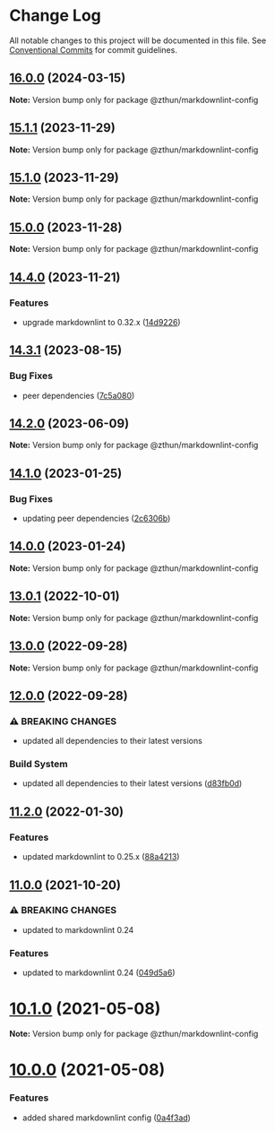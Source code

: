 # Change Log

All notable changes to this project will be documented in this file.
See [Conventional Commits](https://conventionalcommits.org) for commit guidelines.

## [16.0.0](https://github.com/zthun/janitor/compare/v15.1.2...v16.0.0) (2024-03-15)

**Note:** Version bump only for package @zthun/markdownlint-config





## [15.1.1](https://github.com/zthun/janitor/compare/v15.1.0...v15.1.1) (2023-11-29)

**Note:** Version bump only for package @zthun/markdownlint-config





## [15.1.0](https://github.com/zthun/janitor/compare/v15.0.0...v15.1.0) (2023-11-29)

**Note:** Version bump only for package @zthun/markdownlint-config





## [15.0.0](https://github.com/zthun/janitor/compare/v14.4.0...v15.0.0) (2023-11-28)

**Note:** Version bump only for package @zthun/markdownlint-config





## [14.4.0](https://github.com/zthun/janitor/compare/v14.3.2...v14.4.0) (2023-11-21)


### Features

* upgrade markdownlint to 0.32.x ([14d9226](https://github.com/zthun/janitor/commit/14d922674fe12b3b4215979759a031473ec9b195))



## [14.3.1](https://github.com/zthun/janitor/compare/v14.3.0...v14.3.1) (2023-08-15)


### Bug Fixes

* peer dependencies ([7c5a080](https://github.com/zthun/janitor/commit/7c5a080c6e57007d0801ff4e0dd5d5395d83f199))



## [14.2.0](https://github.com/zthun/janitor/compare/v14.1.0...v14.2.0) (2023-06-09)

**Note:** Version bump only for package @zthun/markdownlint-config





## [14.1.0](https://github.com/zthun/janitor/compare/v14.0.0...v14.1.0) (2023-01-25)


### Bug Fixes

* updating peer dependencies ([2c6306b](https://github.com/zthun/janitor/commit/2c6306bf274d072762c1d6335a7237eab9b38d84))



## [14.0.0](https://github.com/zthun/janitor/compare/v13.0.2...v14.0.0) (2023-01-24)

**Note:** Version bump only for package @zthun/markdownlint-config





## [13.0.1](https://github.com/zthun/janitor/compare/v13.0.0...v13.0.1) (2022-10-01)

**Note:** Version bump only for package @zthun/markdownlint-config





## [13.0.0](https://github.com/zthun/janitor/compare/v12.0.0...v13.0.0) (2022-09-28)

**Note:** Version bump only for package @zthun/markdownlint-config





## [12.0.0](https://github.com/zthun/janitor/compare/v11.2.1...v12.0.0) (2022-09-28)


### ⚠ BREAKING CHANGES

* updated all dependencies to their latest versions

### Build System

* updated all dependencies to their latest versions ([d83fb0d](https://github.com/zthun/janitor/commit/d83fb0ded574e7f8d6052d0cb6d6635a36fc0e96))



## [11.2.0](https://github.com/zthun/janitor/compare/v11.1.1...v11.2.0) (2022-01-30)


### Features

* updated markdownlint to 0.25.x ([88a4213](https://github.com/zthun/janitor/commit/88a421300886ef8bd0bd5f0d1aa2b554ab849b47))



## [11.0.0](https://github.com/zthun/janitor/compare/v10.2.0...v11.0.0) (2021-10-20)


### ⚠ BREAKING CHANGES

* updated to markdownlint 0.24

### Features

* updated to markdownlint 0.24 ([049d5a6](https://github.com/zthun/janitor/commit/049d5a6c5e0cad5a70b225830edc2120b27e4c0d))



# [10.1.0](https://github.com/zthun/janitor/compare/v10.0.0...v10.1.0) (2021-05-08)

**Note:** Version bump only for package @zthun/markdownlint-config





# [10.0.0](https://github.com/zthun/janitor/compare/v9.0.0...v10.0.0) (2021-05-08)


### Features

* added shared markdownlint config ([0a4f3ad](https://github.com/zthun/janitor/commit/0a4f3adc034cb1e3ecec478f1a32b5eb0a18824f))

